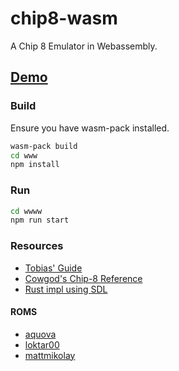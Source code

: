 # chip8-wasm

A Chip 8 Emulator in Webassembly.

## [Demo](https://soumen-pradhan.github.io/chip8-wasm/)

### Build
Ensure you have wasm-pack installed.
```bash
wasm-pack build
cd www
npm install
```

### Run
```bash
cd wwww
npm run start
```

### Resources
- [Tobias' Guide](https://tobiasvl.github.io/blog/write-a-chip-8-emulator)
- [Cowgod's Chip-8 Reference](http://devernay.free.fr/hacks/chip8/C8TECH10.HTM)
- [Rust impl using SDL](https://github.com/starrhorne/chip8-rust)

#### ROMS
- [aquova](https://github.com/aquova/chip8-book/tree/master/roms)
- [loktar00](https://github.com/loktar00/chip8/tree/master/roms)
- [mattmikolay](https://github.com/mattmikolay/chip-8)
